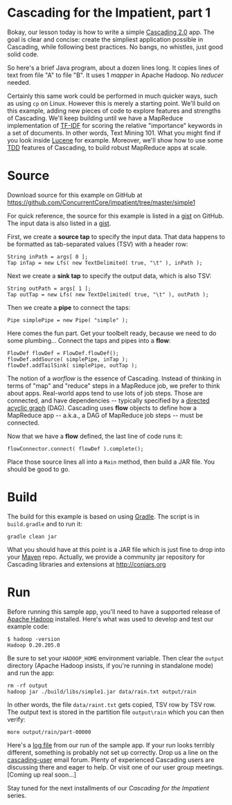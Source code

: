 Cascading for the Impatient, part 1
===================================
Bokay, our lesson today is how to write a simple [Cascading 2.0](http://www.cascading.org/) app. The goal is clear and concise: create the simpliest application possible in Cascading, while following best practices. No bangs, no whistles, just good solid code.

So here's a brief Java program, about a dozen lines long. It copies lines of text from file "A" to file "B". It uses 1 *mapper* in Apache Hadoop. No *reducer* needed.

Certainly this same work could be performed in much quicker ways, such as using `cp` on Linux. However this is merely a starting point. We'll build on this example, adding new pieces of code to explore features and strengths of Cascading. We'll keep building until we have a MapReduce implementation of [TF-IDF](http://en.wikipedia.org/wiki/Tf*idf) for scoring the relative "importance" keywords in a set of documents. In other words, Text Mining 101. What you might find if you look inside [Lucene](http://lucene.apache.org/) for example. Moreover, we'll show how to use some [TDD](http://en.wikipedia.org/wiki/Test-driven_development) features of Cascading, to build robust MapReduce apps at scale.

Source
======
Download source for this example on GitHub at https://github.com/ConcurrentCore/impatient/tree/master/simple1

For quick reference, the source for this example is listed in a [gist](https://gist.github.com/2911714) on GitHub. The input data is also listed in a [gist](https://gist.github.com/2911686).

First, we create a **source tap** to specify the input data. That data happens to be formatted as tab-separated values (TSV) with a header row:

    String inPath = args[ 0 ];
    Tap inTap = new Lfs( new TextDelimited( true, "\t" ), inPath );

Next we create a **sink tap** to specify the output data, which is also TSV:

    String outPath = args[ 1 ];
    Tap outTap = new Lfs( new TextDelimited( true, "\t" ), outPath );

Then we create a **pipe** to connect the taps:

    Pipe simplePipe = new Pipe( "simple" );

Here comes the fun part. Get your toolbelt ready, because we need to do some plumbing... Connect the taps and pipes into a **flow**:

    FlowDef flowDef = FlowDef.flowDef();
    flowDef.addSource( simplePipe, inTap );
    flowDef.addTailSink( simplePipe, outTap );

The notion of a *worflow* is the essence of Cascading. Instead of thinking in terms of "map" and "reduce" steps in a MapReduce job, we prefer to think about apps. Real-world apps tend to use lots of job steps. Those are connected, and have dependencies -- typically specified by a [directed acyclic graph](http://en.wikipedia.org/wiki/Directed_acyclic_graph) (DAG). Cascading uses **flow** objects to define how a MapReduce app -- a.k.a., a DAG of MapReduce job steps -- must be connected.

Now that we have a **flow** defined, the last line of code runs it:

    flowConnector.connect( flowDef ).complete();

Place those source lines all into a `Main` method, then build a JAR file. You should be good to go.

Build
=====
The build for this example is based on using [Gradle](http://gradle.org/). The script is in `build.gradle` and to run it:

    gradle clean jar

What you should have at this point is a JAR file which is just fine to drop into your [Maven](https://maven.apache.org/) repo. Actually, we provide a community jar repository for Cascading libraries and extensions at http://conjars.org

Run
===
Before running this sample app, you'll need to have a supported release of [Apache Hadoop](http://hadoop.apache.org/) installed. Here's what was used to develop and test our example code:

    $ hadoop -version
    Hadoop 0.20.205.0

Be sure to set your `HADOOP_HOME` environment variable. Then clear the `output` directory (Apache Hadoop insists, if you're running in standalone mode) and run the app:

    rm -rf output
    hadoop jar ./build/libs/simple1.jar data/rain.txt output/rain

In other words, the file `data/raint.txt` gets copied, TSV row by TSV row. The output text is stored in the partition file `output\rain` which you can then verify:

    more output/rain/part-00000

Here's a [log file](https://gist.github.com/2911681) from our run of the sample app. If your run looks terribly different, something is probably not set up correctly. Drop us a line on the [cascading-user](https://groups.google.com/forum/?fromgroups#!forum/cascading-user) email forum. Plenty of experienced Cascading users are discussing there and eager to help. Or visit one of our user group meetings. [Coming up real soon...]

Stay tuned for the next installments of our *Cascading for the Impatient* series.
